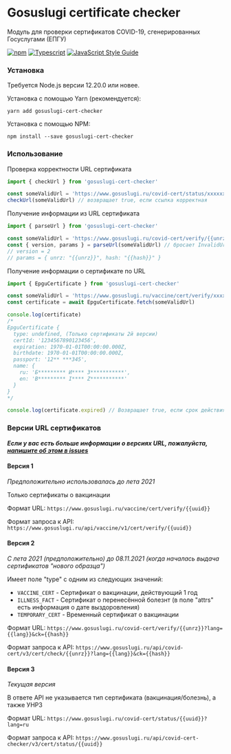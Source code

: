 # Gosuslugi certificate checker

Модуль для проверки сертификатов COVID-19, сгенерированных Госуслугами (ЕПГУ)

[![npm](https://img.shields.io/npm/v/gosuslugi-cert-checker)](https://www.npmjs.com/package/gosuslugi-cert-checker) [![Typescript](https://img.shields.io/badge/TypeScript-007ACC?logo=typescript&logoColor=white)](https://www.typescriptlang.org/) [![JavaScript Style Guide](https://img.shields.io/badge/code_style-standard-brightgreen.svg)](https://standardjs.com)



### Установка

Требуется Node.js версии 12.20.0 или новее.

Установка с помощью Yarn (рекомендуется):

```
yarn add gosuslugi-cert-checker
```

Установка с помощью NPM:

```
npm install --save gosuslugi-cert-checker
```



### Использование

Проверка корректности URL сертификата

```javascript
import { checkUrl } from 'gosuslugi-cert-checker'

const someValidUrl = 'https://www.gosuslugi.ru/covid-cert/status/xxxxxx'
checkUrl(someValidUrl) // возвращает true, если ссылка корректная
```

Получение информации из URL сертификата

```javascript
import { parseUrl } from 'gosuslugi-cert-checker'

const someValidUrl = 'https://www.gosuslugi.ru/covid-cert/verify/{{unrz}}?lang=ru&ck={{hash}}'
const { version, params } = parseUrl(someValidUrl) // бросает InvalidUrlError, если ссылка некорректная
// version = 2
// params = { unrz: "{{unrz}}", hash: "{{hash}}" }
```

Получение информации о сертификате по URL

```javascript
import { EpguCertificate } from 'gosuslugi-cert-checker'

const someValidUrl = 'https://www.gosuslugi.ru/vaccine/cert/verify/xxxxx'
const certificate = await EpguCertificate.fetch(someValidUrl)

console.log(certificate)
/*
EpguCertificate {
  type: undefined, (Только сертификаты 2й версии)
  certId: '1234567890123456',
  expiration: 1970-01-01T00:00:00.000Z,
  birthdate: 1970-01-01T00:00:00.000Z,
  passport: '12** ***345',
  name: {
    ru: 'Б********* И**** З***********',
    en: 'B********* I**** Z***********'
  }
}
*/

console.log(certificate.expired) // Возвращает true, если срок действия сертификата истёк
```



### Версии URL сертификатов

_**Если у вас есть больше информации о версиях URL, пожалуйста, [напишите об этом в issues](https://github.com/m4l3vich/gosuslugi-cert-checker/issues/new)**_

#### Версия 1

*Предположительно использовалась до лета 2021*

Только сертификаты о вакцинации

Формат URL: `https://www.gosuslugi.ru/vaccine/cert/verify/{{uuid}}`

Формат запроса к API: `https://www.gosuslugi.ru/api/vaccine/v1/cert/verify/{{uuid}}`

#### Версия 2

*С лета 2021 (предположительно) до 08.11.2021 (когда началась выдача сертификатов "нового образца")*

Имеет поле "type" с одним из следующих значений:

- `VACCINE_CERT` - Сертификат о вакцинации, действующий 1 год
- `ILLNESS_FACT` - Сертификат о перенесённой болезнт (в поле "attrs" есть информация о дате выздоровления)
- `TEMPORARY_CERT` - Временный сертификат о вакцинации

Формат URL: `https://www.gosuslugi.ru/covid-cert/verify/{{unrz}}?lang={{lang}}&ck={{hash}}`

Формат запроса к API: `https://www.gosuslugi.ru/api/covid-cert/v3/cert/check/{{unrz}}?lang={{lang}}&ck={{hash}}`

#### Версия 3

*Текущая версия*

В ответе API не указывается тип сертификата (вакцинация/болезнь), а также УНРЗ

Формат URL: `https://www.gosuslugi.ru/covid-cert/status/{{uuid}}?lang=ru`

Формат запроса к API: `https://www.gosuslugi.ru/api/covid-cert-checker/v3/cert/status/{{uuid}}`

